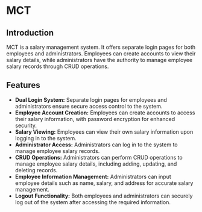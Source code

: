 # MCT

## Introduction
MCT is a salary management system. It offers separate 
login pages for both employees and administrators.
Employees can create accounts to view their salary details, while administrators 
have the authority to manage employee salary records through CRUD operations.

## Features
- <b>Dual Login System:</b> Separate login pages for employees and administrators ensure secure access control to the system.
- <b>Employee Account Creation:</b> Employees can create accounts to access their salary information, with password encryption for enhanced security.
- <b>Salary Viewing:</b> Employees can view their own salary information upon logging in to the system.
- <b>Administrator Access:</b> Administrators can log in to the system to manage employee salary records.
- <b>CRUD Operations:</b> Administrators can perform CRUD operations to manage employee salary details, including adding, updating, and deleting records.
- <b>Employee Information Management:</b> Administrators can input employee details such as name, salary, and address for accurate salary management.
- <b>Logout Functionality:</b> Both employees and administrators can securely log out of the system after accessing the required information.
